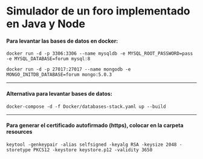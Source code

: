 # Simulador de un foro implementado en Java y Node

#### Para levantar las bases de datos en docker:

``docker run -d -p 3306:3306 --name mysqldb -e MYSQL_ROOT_PASSWORD=pass -e MYSQL_DATABASE=forum mysql:8``

``docker run -d -p 27017:27017 --name mongodb -e MONGO_INITDB_DATABASE=forum mongo:5.0.3``

---

#### Alternativa para levantar bases de datos:

``docker-compose -d -f Docker/databases-stack.yaml up --build``

---

#### Para generar el certificado autofirmado (https), colocar en la carpeta resources

``keytool -genkeypair -alias selfsigned -keyalg RSA -keysize 2048 -storetype PKCS12 -keystore keystore.p12 -validity 3650``